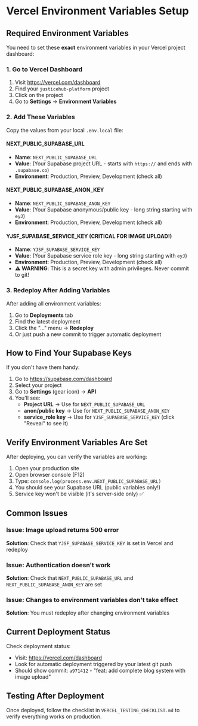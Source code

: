 # Vercel Environment Variables Setup

## Required Environment Variables

You need to set these **exact** environment variables in your Vercel project dashboard:

### 1. Go to Vercel Dashboard

1. Visit https://vercel.com/dashboard
2. Find your `justicehub-platform` project
3. Click on the project
4. Go to **Settings** → **Environment Variables**

### 2. Add These Variables

Copy the values from your local `.env.local` file:

#### NEXT_PUBLIC_SUPABASE_URL
- **Name**: `NEXT_PUBLIC_SUPABASE_URL`
- **Value**: (Your Supabase project URL - starts with `https://` and ends with `.supabase.co`)
- **Environment**: Production, Preview, Development (check all)

#### NEXT_PUBLIC_SUPABASE_ANON_KEY
- **Name**: `NEXT_PUBLIC_SUPABASE_ANON_KEY`
- **Value**: (Your Supabase anonymous/public key - long string starting with `eyJ`)
- **Environment**: Production, Preview, Development (check all)

#### YJSF_SUPABASE_SERVICE_KEY (CRITICAL FOR IMAGE UPLOAD!)
- **Name**: `YJSF_SUPABASE_SERVICE_KEY`
- **Value**: (Your Supabase service role key - long string starting with `eyJ`)
- **Environment**: Production, Preview, Development (check all)
- **⚠️ WARNING**: This is a secret key with admin privileges. Never commit to git!

### 3. Redeploy After Adding Variables

After adding all environment variables:
1. Go to **Deployments** tab
2. Find the latest deployment
3. Click the "..." menu → **Redeploy**
4. Or just push a new commit to trigger automatic deployment

## How to Find Your Supabase Keys

If you don't have them handy:

1. Go to https://supabase.com/dashboard
2. Select your project
3. Go to **Settings** (gear icon) → **API**
4. You'll see:
   - **Project URL** → Use for `NEXT_PUBLIC_SUPABASE_URL`
   - **anon/public key** → Use for `NEXT_PUBLIC_SUPABASE_ANON_KEY`
   - **service_role key** → Use for `YJSF_SUPABASE_SERVICE_KEY` (click "Reveal" to see it)

## Verify Environment Variables Are Set

After deploying, you can verify the variables are working:

1. Open your production site
2. Open browser console (F12)
3. Type: `console.log(process.env.NEXT_PUBLIC_SUPABASE_URL)`
4. You should see your Supabase URL (public variables only!)
5. Service key won't be visible (it's server-side only) ✅

## Common Issues

### Issue: Image upload returns 500 error
**Solution**: Check that `YJSF_SUPABASE_SERVICE_KEY` is set in Vercel and redeploy

### Issue: Authentication doesn't work
**Solution**: Check that `NEXT_PUBLIC_SUPABASE_URL` and `NEXT_PUBLIC_SUPABASE_ANON_KEY` are set

### Issue: Changes to environment variables don't take effect
**Solution**: You must redeploy after changing environment variables

## Current Deployment Status

Check deployment status:
- Visit: https://vercel.com/dashboard
- Look for automatic deployment triggered by your latest git push
- Should show commit: `a971412` - "feat: add complete blog system with image upload"

## Testing After Deployment

Once deployed, follow the checklist in `VERCEL_TESTING_CHECKLIST.md` to verify everything works on production.
